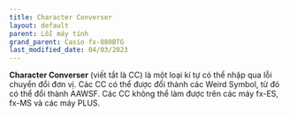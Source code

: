 ```yaml
---
title: Character Converser
layout: default
parent: Lỗi máy tính
grand_parent: Casio fx-880BTG
last_modified_date: 04/03/2023
---
```


**Character Converser** (viết tắt là CC) là một loại kí tự có thể nhập qua lỗi chuyển đổi đơn vị. Các CC có thể được đổi thành các Weird Symbol, từ đó có thể đổi thành AAWSF.
Các CC không thể làm được trên các máy fx-ES, fx-MS và các máy PLUS.
